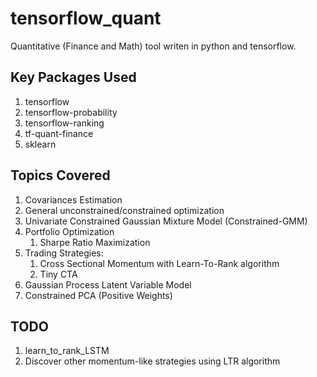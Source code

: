 # tensorflow_quant

Quantitative (Finance and Math) tool writen in python and tensorflow.

## Key Packages Used
1. tensorflow
2. tensorflow-probability
3. tensorflow-ranking
4. tf-quant-finance
5. sklearn

## Topics Covered
1. Covariances Estimation
2. General unconstrained/constrained optimization
3. Univariate Constrained Gaussian Mixture Model (Constrained-GMM)
4. Portfolio Optimization
   1. Sharpe Ratio Maximization
5. Trading Strategies:
   1. Cross Sectional Momentum with Learn-To-Rank algorithm
   2. Tiny CTA
6. Gaussian Process Latent Variable Model
7. Constrained PCA (Positive Weights)

## TODO
1. learn_to_rank_LSTM
2. Discover other momentum-like strategies using LTR algorithm
